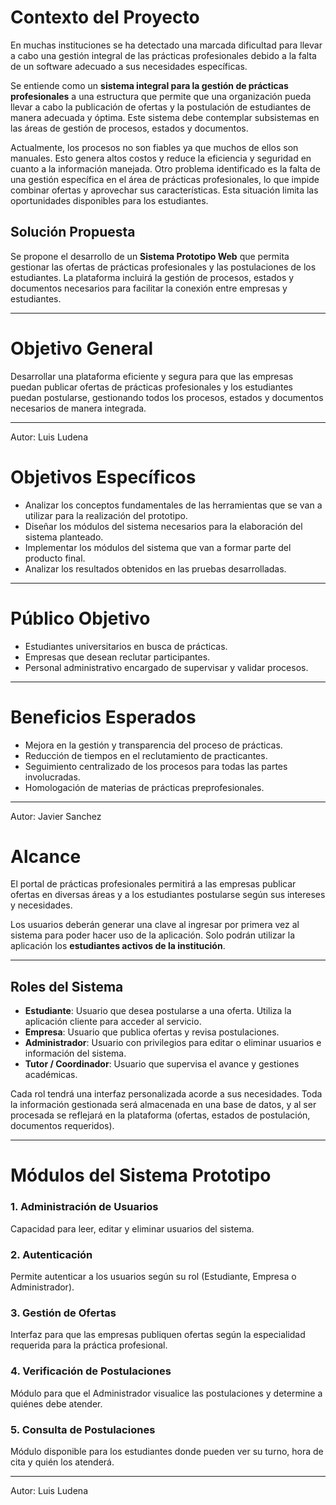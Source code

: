# Contexto del Proyecto

En muchas instituciones se ha detectado una marcada dificultad para llevar a cabo una gestión integral de las prácticas profesionales debido a la falta de un software adecuado a sus necesidades específicas.

Se entiende como un **sistema integral para la gestión de prácticas profesionales** a una estructura que permite que una organización pueda llevar a cabo la publicación de ofertas y la postulación de estudiantes de manera adecuada y óptima. Este sistema debe contemplar subsistemas en las áreas de gestión de procesos, estados y documentos.

Actualmente, los procesos no son fiables ya que muchos de ellos son manuales. Esto genera altos costos y reduce la eficiencia y seguridad en cuanto a la información manejada. Otro problema identificado es la falta de una gestión específica en el área de prácticas profesionales, lo que impide combinar ofertas y aprovechar sus características. Esta situación limita las oportunidades disponibles para los estudiantes.

## Solución Propuesta

Se propone el desarrollo de un **Sistema Prototipo Web** que permita gestionar las ofertas de prácticas profesionales y las postulaciones de los estudiantes. La plataforma incluirá la gestión de procesos, estados y documentos necesarios para facilitar la conexión entre empresas y estudiantes.

---

# Objetivo General

Desarrollar una plataforma eficiente y segura para que las empresas puedan publicar ofertas de prácticas profesionales y los estudiantes puedan postularse, gestionando todos los procesos, estados y documentos necesarios de manera integrada.

---

Autor: Luis Ludena

# Objetivos Específicos

- Analizar los conceptos fundamentales de las herramientas que se van a utilizar para la realización del prototipo.
- Diseñar los módulos del sistema necesarios para la elaboración del sistema planteado.
- Implementar los módulos del sistema que van a formar parte del producto final.
- Analizar los resultados obtenidos en las pruebas desarrolladas.

---

# Público Objetivo

- Estudiantes universitarios en busca de prácticas.
- Empresas que desean reclutar participantes.
- Personal administrativo encargado de supervisar y validar procesos.

---

# Beneficios Esperados

- Mejora en la gestión y transparencia del proceso de prácticas.
- Reducción de tiempos en el reclutamiento de practicantes.
- Seguimiento centralizado de los procesos para todas las partes involucradas.
- Homologación de materias de prácticas preprofesionales.

---
Autor: Javier Sanchez


# Alcance

El portal de prácticas profesionales permitirá a las empresas publicar ofertas en diversas áreas y a los estudiantes postularse según sus intereses y necesidades.

Los usuarios deberán generar una clave al ingresar por primera vez al sistema para poder hacer uso de la aplicación. Solo podrán utilizar la aplicación los **estudiantes activos de la institución**.

---

## Roles del Sistema

- **Estudiante**: Usuario que desea postularse a una oferta. Utiliza la aplicación cliente para acceder al servicio.
- **Empresa**: Usuario que publica ofertas y revisa postulaciones.
- **Administrador**: Usuario con privilegios para editar o eliminar usuarios e información del sistema.
- **Tutor / Coordinador**: Usuario que supervisa el avance y gestiones académicas.

Cada rol tendrá una interfaz personalizada acorde a sus necesidades. Toda la información gestionada será almacenada en una base de datos, y al ser procesada se reflejará en la plataforma (ofertas, estados de postulación, documentos requeridos).

---

# Módulos del Sistema Prototipo

### 1. Administración de Usuarios
Capacidad para leer, editar y eliminar usuarios del sistema.

### 2. Autenticación
Permite autenticar a los usuarios según su rol (Estudiante, Empresa o Administrador).

### 3. Gestión de Ofertas
Interfaz para que las empresas publiquen ofertas según la especialidad requerida para la práctica profesional.

### 4. Verificación de Postulaciones
Módulo para que el Administrador visualice las postulaciones y determine a quiénes debe atender.

### 5. Consulta de Postulaciones
Módulo disponible para los estudiantes donde pueden ver su turno, hora de cita y quién los atenderá.

---
Autor: Luis Ludena

